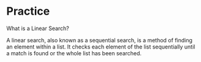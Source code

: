 # Practice
What is a Linear Search?

A linear search, also known as a sequential search, is a method of finding an element within a list. It checks each element of the list sequentially until a match is found or the whole list has been searched.
